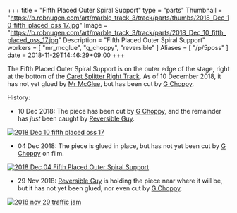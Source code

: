 +++
title = "Fifth Placed Outer Spiral Support"
type = "parts"
Thumbnail = "https://b.robnugen.com/art/marble_track_3/track/parts/thumbs/2018_Dec_10_fifth_placed_oss_17.jpg"
Image = "https://b.robnugen.com/art/marble_track_3/track/parts/2018_Dec_10_fifth_placed_oss_17.jpg"
Description = "Fifth Placed Outer Spiral Support"
workers = [
    "mr_mcglue",
    "g_choppy",
    "reversible"
]
Aliases = [
    "/p/5poss"
]
date = 2018-11-29T14:46:29+09:00
+++

The Fifth Placed Outer Spiral Support is on the outer edge of the stage, right at the bottom of the [Caret Splitter Right Track](/parts/caret_splitter_right_track/).  As of 10 December 2018, it has not yet glued by [Mr McGlue](/workers/mr_mcglue/), but has been cut by [G Choppy](/workers/g_choppy/).

History:

* 10 Dec 2018: The piece has been cut by [G Choppy](/workers/g_choppy/), and the remainder has *just* been caught by [Reversible Guy](/workers/reversible/).

[![2018 Dec 10 fifth placed oss 17](//b.robnugen.com/art/marble_track_3/track/parts/thumbs/2018_Dec_10_fifth_placed_oss_17.jpg)](//b.robnugen.com/art/marble_track_3/track/parts/2018_Dec_10_fifth_placed_oss_17.jpg)

* 04 Dec 2018: The piece is glued in place, but has not yet been cut by [G Choppy](/workers/g_choppy/) on film.

[![2018 Dec 04 Fifth Placed Outer Spiral Support](//b.robnugen.com/art/marble_track_3/track/parts/thumbs/2018_dec_04_sixth_placed_outer_spiral_support.jpg)](//b.robnugen.com/art/marble_track_3/track/parts/2018_dec_04_sixth_placed_outer_spiral_support.jpg)

* 29 Nov 2018: [Reversible Guy](/workers/reversible/) is holding the piece near where it will be, but it has not yet been glued, nor even cut by [G Choppy](/workers/g_choppy/).

[![2018 nov 29 traffic jam](//b.robnugen.com/art/marble_track_3/construction/2018/thumbs/2018_nov_29_traffic_jam.jpg)](//b.robnugen.com/art/marble_track_3/construction/2018/2018_nov_29_traffic_jam.jpg)
